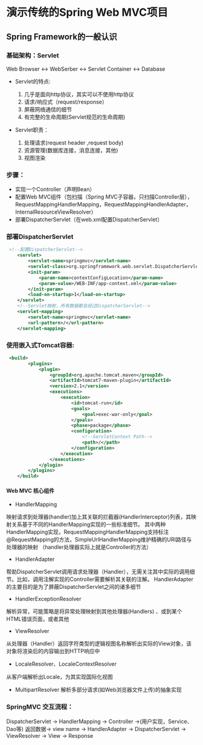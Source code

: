 # 演示传统的Spring Web MVC项目

## Spring Framework的一般认识

### 基础架构：Servlet
Web Browser <-> WebSerber <-> Servlet Container <-> Database

- Servlet的特点:
	1. 几乎是面向http协议，其实可以不使用http协议
	2. 请求/响应式（request/response）
	3. 屏蔽网络通信的细节
	4. 有完整的生命周期(Servlet规范的生命周期)

- Servlet职责：
	1. 处理请求(request header ,request body)
	2. 资源管理(数据库连接，消息连接，其他)
	3. 视图渲染


### 步骤：
- 实现一个Controller（声明Bean）
- 配置Web MVC组件（包扫描（Spring MVC子容器，只扫描Controller层），RequestMappingHandlerMapping，RequestMappingHandlerAdapter，InternalResourceViewResolver）
- 部署DispatcherServlet（在web.xml配置DispatcherServlet）


### 部署DispatcherServlet

```xml
 <!--配置DispatcherServlet-->
    <servlet>
        <servlet-name>springmvc</servlet-name>
        <servlet-class>org.springframework.web.servlet.DispatcherServlet</servlet-class>
        <init-param>
            <param-name>contextConfigLocation</param-name>
            <param-value>/WEB-INF/app-context.xml</param-value>
        </init-param>
        <load-on-startup>1</load-on-startup>
    </servlet>
    <!--Servlet映射，所有数据都会经过DispatcherServlet-->
    <servlet-mapping>
        <servlet-name>springmvc</servlet-name>
        <url-pattern>/</url-pattern>
    </servlet-mapping>
```




### 使用嵌入式Tomcat容器:

```xml
 <build>
        <plugins>
            <plugin>
                <groupId>org.apache.tomcat.maven</groupId>
                <artifactId>tomcat7-maven-plugin</artifactId>
                <version>2.1</version>
                <executions>
                    <execution>
                        <id>tomcat-run</id>
                        <goals>
                            <goal>exec-war-only</goal>
                        </goals>
                        <phase>package</phase>
                        <configuration>
                            <!--ServletContext Path-->
                            <path>/</path>
                        </configuration>
                    </execution>
                </executions>
            </plugin>
        </plugins>
    </build>
```



#### Web MVC 核心组件

- HandlerMapping

映射请求到处理器(handler)加上其关联的拦截器(HandlerInterceptor)列表，其映射关系基于不同的HandlerMapping实现的一些标准细节。
其中两种HandlerMapping实现，RequestMappingHandlerMapping支持标注@RequestMapping的方法，SimpleUrlHandlerMapping维护精确的URI路径与处理器的映射
（handler处理器实际上就是Controller的方法）

- HandlerAdapter

帮助DispatcherServlet调用请求处理器（Handler），无需关注其中实际的调用细节。比如，调用注解实现的Controller需要解析其关联的注解。
HandlerAdapter的主要目的是为了屏蔽DispatcherServlet之间的诸多细节

- HandlerExceptionResolver

解析异常，可能策略是将异常处理映射到其他处理器(Handlers) 、或到某个HTML错误页面，或者其他

- ViewResolver

从处理器（Handler）返回字符类型的逻辑视图名称解析出实际的View对象，该对象将渲染后的内容输出到HTTP响应中

- LocaleResolver、LocaleContextResolver 

从客户端解析出Locale，为其实现国际化视图

- MultipartResolver 
解析多部分请求(如Web浏览器文件上传)的抽象实现


### SpringMVC 交互流程：

DispatcherServlet -> HandlerMapping -> Controller ->(用户实现，Service、Dao等) 返回数据-> view name ->
HandlerAdapter -> DispatcherServlet -> ViewResolver -> View -> Response


